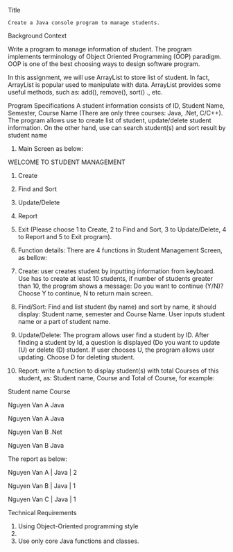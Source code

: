 Title 

  	Create a Java console program to manage students.
    
Background Context

Write a program to manage information of student. The program implements terminology of Object Oriented Programming (OOP) paradigm. OOP is one of the best choosing ways to design software program. 

In this assignment, we will use ArrayList to store list of student. In fact, ArrayList is popular used to manipulate with data. ArrayList provides some useful methods, such as: add(), remove(), sort() ., etc.

Program Specifications
A student information consists of ID, Student Name, Semester, Course Name (There are only three courses: Java, .Net, C/C++). The program allows use to create list of student, update/delete student information. On the other hand, use can search student(s) and sort result by student name

1.	Main Screen as below:

WELCOME TO STUDENT MANAGEMENT
1.	Create
2.	Find and Sort
3.	Update/Delete
4.	Report
5.	Exit
(Please choose 1 to Create, 2 to Find and Sort, 3 to Update/Delete, 4 to Report and 5 to Exit program).

2.	 Function details: 
There are 4 functions in Student Management Screen, as bellow:
1.	Create: user creates student by inputting information from keyboard. Use has to create at least 10 students, if number of students greater than 10, the program shows a message: Do you want to continue (Y/N)? Choose Y to continue, N to return main screen.
2.	Find/Sort: Find and list student (by name) and sort by name, it should display: Student name, semester and Course Name. User inputs student name or a part of student name.
3.	Update/Delete: The program allows user find a student by ID. After finding a student by Id, a question is displayed (Do you want to update (U) or delete (D) student. If user chooses U, the program allows user updating. Choose D for deleting student.
4.	Report: write a function to display student(s) with total Courses of this student, as: Student name, Course and Total of Course, for example:



Student name	Course

Nguyen Van A	Java

Nguyen Van A	Java

Nguyen Van B	.Net

Nguyen Van B	Java


 The report as below:
 
Nguyen Van A | Java | 2

Nguyen Van B | Java | 1

Nguyen Van C | Java | 1


Technical Requirements
1. Using Object-Oriented programming style
2. 
3. Use only core Java functions and classes.
